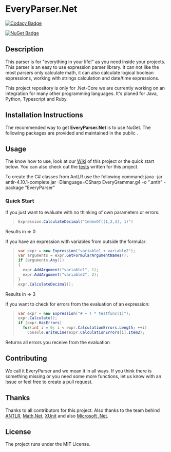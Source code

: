 # EveryParser.Net

[![Codacy Badge](https://app.codacy.com/project/badge/Grade/bf62aef3d51d4d56aaa4b4b28ee0b88e)](https://www.codacy.com/gh/AndreasBurbach/EveryParser.Net/dashboard?utm_source=github.com&amp;utm_medium=referral&amp;utm_content=AndreasBurbach/EveryParser.Net&amp;utm_campaign=Badge_Grade)

[![NuGet Badge](https://buildstats.info/nuget/EveryParser.Net)](https://www.nuget.org/packages/EveryParser.Net/)

## Description

This parser is for "everything in your life!" as you need inside your projects.
This parser is an easy to use expression parser library. It can not like the most parsers only calculate math, it can also calculate logical boolean expressions, working with strings calculation and date/time expressions.

This project repository is only for .Net-Core we are currently working on an integration for many other programming languages. It's planed for Java, Python, Typescript and Ruby.

## Installation Instructions

The recommended way to get **EveryParser.Net** is to use NuGet. The following packages are provided and maintained in the public .

## Usage

The know how to use, look at our [Wiki](https://github.com/AndreasBurbach/EveryParser.Net/wiki) of this project or the quick start below.
You can also check out the [tests](https://github.com/AndreasBurbach/EveryParser.Net/tree/main/EveryParser.Test/ExpressionTest) written for this project.

To create the C# classes from AntLR use the following command:
java -jar antlr-4.10.1-complete.jar -Dlanguage=CSharp EveryGrammar.g4 -o ".antlr" -package "EveryParser"

### Quick Start

If you just want to evaluate with no thinking of own parameters or errors:
> ```csharp
> Expression.CalculateDecimal("IndexOf([1,2,3], 1)")
> ```

Results in => 0

If you have an expression with variables from outside the formular:
> ```csharp
> var expr = new Expression("variable1 + variable2");
> var arguments = expr.GetFormularArgumentNames();
> if (arguments.Any())
> {
>   expr.AddArgument("variable1", 1);
>   expr.AddArgument("variable2", 2);
> }
> expr.CalculateDecimal();
> ```

Results in => 3

If you want to check for errors from the evaluation of an expression:
> ```csharp
> var expr = new Expression("# + ! * testfunc(1)");
> expr.Calculate();
> if (expr.HasErrors)
>   for(int i = 0; i < expr.CalculationErrors.Length; ++i)
>     Console.WriteLine(expr.CalculationErrors[i].Item2);
>```

Returns all errors you receive from the evaluation

## Contributing

We call it EveryParser and we mean it in all ways. If you think there is something missing or you need some more functions, let us know with an Issue or feel free to create a pull request.

## Thanks

Thanks to all contributors for this project. Also thanks to the team behind [ANTLR](https://github.com/antlr/antlr4), [Math.Net](https://github.com/mathnet/mathnet-numerics), [XUnit](https://github.com/xunit/xunit) and also [Microsoft .Net](https://github.com/dotnet/core).

## License

The project runs under the MIT License.
